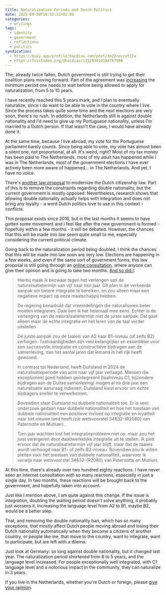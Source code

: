 ```yaml
---
title: Naturalization Periods and Dutch Politics
date: 2025-09-30T16:52:33+02:00
categories:
  - writings
tags:
  - identity
  - government
  - reflections
  - politics
syndication:
  - https://bsky.app/profile/hacdias.com/post/3m22rovzvt22a
  - https://fosstodon.org/@hacdias/115293814184767508
---
```


The, already twice fallen, Dutch government is still trying to get their coalition plans moving forward. Part of the agreement was [increasing](https://www.rijksoverheid.nl/actueel/nieuws/2025/09/26/kabinet-wil-naturalisatietermijn-verlengen-van-5-naar-10-jaar) the minimum period one needs to wait before being allowed to apply for naturalization, from 5 to 10 years.

<!--more-->

I have recently reached this 5 years mark, and I plan to eventually naturalize, since I do want to be able to vote in the country where I live. Since the process takes quite some time and the next elections are very soon, there's no rush. In addition, the Netherlands still is against double nationality and I'd need to give up my Portuguese nationality, unless I'm married to a Dutch person. If that wasn't the case, I would have already done it.

At the same time, because I live abroad, my vote for the Portuguese parliament barely counts. Since being able to vote, my vote has almost been a silent one, not proportional, at all. It's weird, right? Most of my tax money has been paid to The Netherlands, most of my adult has happened while I was in The Netherlands, most of the government elections I have ever actively been more aware of happened... in The Netherlands. And yet, I have no voice.

There's [another law proposal](https://www.tweedekamer.nl/kamerstukken/wetsvoorstellen/detail?id=2016Z24171&dossier=34632-%28R2080%29#wetgevingsproces) to modernize the Dutch citizenship law. Part of this is to remove the constraints regarding double nationality, but the current government is mostly opposed. Nevertheless, research shows that allowing double nationality actually helps with integration and does not bring any loyalty - a word Dutch politics love to use in this context - conflicts.

This proposal exists since 2016, but in the last months it seems to have gotten some movement and I feel like after the new government is formed - hopefully within a few months - it will be debated. However, the chances that this will be made into law seem quite small to me, especially considering the current political climate.

Going back to the naturalization period being doubled, I think the chances that this will be made into law soon are very low. Elections are happening in a few weeks, and even if the same sort of government forms, this law proposal is still going through an [online consultation](https://www.internetconsultatie.nl/naturalisatietermijn/b1), where anyone can give their opinion and is going to take two months. [And so did I](https://www.internetconsultatie.nl/naturalisatietermijn/reactie/459d0389-ff30-4377-abfc-b29db4ca02ec):

> Hierbij maak ik bezwaar tegen het verlengen van de naturalisatietermijn van vijf naar tien jaar. Dit plan is de verkeerde aanpak om betere integratie te bereiken, en zou alleen maar een negatieve impact op onze maatschappij hebben.
> 
> De regering benadrukt dat vreemdelingen die naturaliseren beter moeten integreren. Daar ben ik het helemaal mee eens. Echter is de verlenging van de naturalisatietermijn niet de juiste aanpak. Dat gaat alleen maar de echte integratie en het leren van de taal verder uitstellen.
> 
> Dé juiste aanpak zou de taaleis van A2 naar B1-niveau (of zelfs B2) verhogen. Taalvaardigheden zijn veel belangrijker en essentiëler voor een succesvolle integratie en constructieve bijdragen aan de samenleving, dan het aantal jaren dat iemand in het rijk heeft gewoond.
> 
> In contrast tot Nederland, heeft Duitsland in 2024 de naturalisatieperiode van acht naar vijf jaar verlaagd. Mensen die exceptioneel goed hebben geïntegreerd (taalniveau C1, bijzondere bijdragen aan de Duitse samenleving) mogen al na drie jaar een naturalisatie aanvraag indienen. Duitsland kiest ervoor om échte bijdragers sneller te verwelkomen.
> 
> Bovendien staat Duitsland nu dubbele nationaliteit toe. Er is veel onderzoek gedaan naar dubbele nationaliteit en hoe het toestaan van dubbele nationaliteit een positieve invloed op integratie en loyaliteit naar het nieuwe land heeft (zie wetsvoorstel 34632-(R2080) van Paternotte en Mutluer).
> 
> Tien jaar wachten lost het integratieprobleem niet op, maar zou het juist verergeren door daadwerkelijke integratie uit te stellen. Ik pleit ervoor dat de naturalisatietermijn vijf jaar blijft, maar dat de taaleis wordt verhoogd naar B1- of zelfs B2-niveau. Bovendien zou ik willen pleiten voor het toestaan van dubbele nationaliteit, waarvoor ik verwijs naar wetsvoorstel 34632-(R2080) van Paternotte en Mutluer.

At this time, there's already over two hundred eighty reactions. I have never seen an Internet consultation with so many reactions, especially in just a single day. In two months, these reactions will be brought back to the government, and hopefully taken into account.

Just like I mention above, I am quite against this change. If the issue is *integration*, doubling the waiting period doesn't solve anything, it probably just worsens it. Increasing the language level from A2 to B1, maybe B2, would be a better step.

That, and removing the double nationality ban, which has so many exceptions, that mostly affect Dutch people moving abroad and losing their Dutch nationality automatically when they become a citizens of another country, or people like me, that move to the country, want to integrate, want to participate, but are left with a dilema.

Just look at Germany: so long against double nationality, but it changed last year. The naturalization period shortened from 8 to 5 years, and the language level increased. For people exceptionally well integrated, with C1 language level and a notorious impact in the community, they can naturalize in 3 years.

If you live in the Netherlands, whether you're Dutch or foreign, please [give your opinion](https://www.internetconsultatie.nl/naturalisatietermijn/b1).

